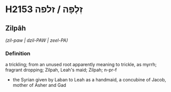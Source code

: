 # H2153 זִלְפָּה / זלפה

## Zilpâh

_(zil-paw | dzil-PAW | zeel-PA)_

### Definition

a trickling;  from an unused root apparently meaning to trickle, as myrrh; fragrant dropping; Zilpah, Leah's maid; Zilpah; n-pr-f

- the Syrian given by Laban to Leah as a handmaid, a concubine of Jacob, mother of Asher and Gad
